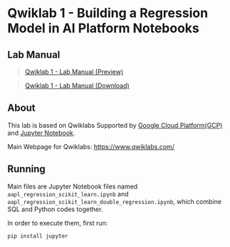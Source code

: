 # Qwiklab 1 - Building a Regression Model in AI Platform Notebooks

## Lab Manual
>[Qwiklab 1 - Lab Manual (Preview)](https://github.com/PeterQiu0516/GoogleCloud-ML-for-Trading/blob/master/Course%201%20-%20Introduction%20to%20Trading%2C%20Machine%20Learning%20%26%20GCP/Qwiklab%201%20-%20Building%20a%20Regression%20Model%20in%20AI%20Platform%20Notebooks/Qwiklab%201%20-%20Lab%20Manual.pdf)

>[Qwiklab 1 - Lab Manual (Download)](https://github.com/PeterQiu0516/GoogleCloud-ML-for-Trading/raw/master/Course%201%20-%20Introduction%20to%20Trading%2C%20Machine%20Learning%20%26%20GCP/Qwiklab%201%20-%20Building%20a%20Regression%20Model%20in%20AI%20Platform%20Notebooks/Qwiklab%201%20-%20Lab%20Manual.pdf)

## About
This lab is based on Qwiklabs Supported by [Google Cloud Platform(GCP)](https://cloud.google.com/) and [Jupyter Notebook](https://github.com/jupyter/notebook).

Main Webpage for Qwiklabs: https://www.qwiklabs.com/

## Running
Main files are Jupyter Notebook files named `aapl_regression_scikit_learn.ipynb` and  `aapl_regression_scikit_learn_double_regression.ipynb`, which combine SQL and Python codes together.

In order to execute them, first run:
```
pip install jupyter
```
